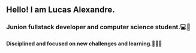 <h2>Hello! I am Lucas Alexandre.</h2>

<h3>Junion fullstack developer and computer science student.💻📖</h3>

<h4>Disciplined and focused on new challenges and learning.🧑🏽‍💻</h4>
